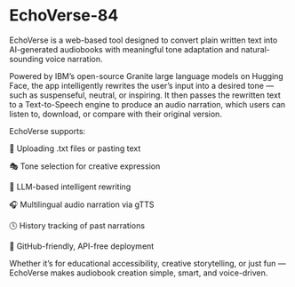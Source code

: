 # EchoVerse-84
EchoVerse is a web-based tool designed to convert plain written text into AI-generated audiobooks with meaningful tone adaptation and natural-sounding voice narration.

Powered by IBM’s open-source Granite large language models on Hugging Face, the app intelligently rewrites the user’s input into a desired tone — such as suspenseful, neutral, or inspiring. It then passes the rewritten text to a Text-to-Speech engine to produce an audio narration, which users can listen to, download, or compare with their original version.

EchoVerse supports:

📄 Uploading .txt files or pasting text

🎭 Tone selection for creative expression

🧠 LLM-based intelligent rewriting

🎧 Multilingual audio narration via gTTS

🕓 History tracking of past narrations

🔗 GitHub-friendly, API-free deployment

Whether it’s for educational accessibility, creative storytelling, or just fun — EchoVerse makes audiobook creation simple, smart, and voice-driven.
